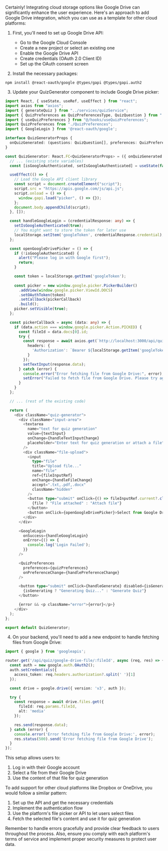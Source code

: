 Certainly! Integrating cloud storage options like Google Drive can significantly enhance the user experience. Here's an approach to add Google Drive integration, which you can use as a template for other cloud platforms:

1. First, you'll need to set up Google Drive API:
   - Go to the Google Cloud Console
   - Create a new project or select an existing one
   - Enable the Google Drive API
   - Create credentials (OAuth 2.0 Client ID)
   - Set up the OAuth consent screen

2. Install the necessary packages:
```
npm install @react-oauth/google @types/gapi @types/gapi.auth2
```

3. Update your QuizGenerator component to include Google Drive picker:

```typescript
import React, { useState, useRef, useEffect } from "react";
import axios from "axios";
import { generateQuiz } from "../services/quizService";
import { QuizPreferences as QuizPreferencesType, QuizQuestion } from "../services/quizService";
import { useQuizPreferences } from "@/hooks/useQuizPreferences";
import QuizPreferences from "./QuizPreferences";
import { GoogleLogin } from '@react-oauth/google';

interface QuizGeneratorProps {
  onQuizGenerated: (questions: QuizQuestion[], preferences: QuizPreferencesType) => void;
}

const QuizGenerator: React.FC<QuizGeneratorProps> = ({ onQuizGenerated }) => {
  // ... (existing state variables)
  const [isGoogleAuthenticated, setIsGoogleAuthenticated] = useState(false);

  useEffect(() => {
    // Load the Google API client library
    const script = document.createElement("script");
    script.src = "https://apis.google.com/js/api.js";
    script.onload = () => {
      window.gapi.load("picker", () => {});
    };
    document.body.appendChild(script);
  }, []);

  const handleGoogleLogin = (credentialResponse: any) => {
    setIsGoogleAuthenticated(true);
    // You might want to store the token for later use
    localStorage.setItem('googleToken', credentialResponse.credential);
  };

  const openGoogleDrivePicker = () => {
    if (!isGoogleAuthenticated) {
      alert("Please log in with Google first");
      return;
    }

    const token = localStorage.getItem('googleToken');
    
    const picker = new window.google.picker.PickerBuilder()
      .addView(window.google.picker.ViewId.DOCS)
      .setOAuthToken(token)
      .setCallback(pickerCallback)
      .build();
    picker.setVisible(true);
  };

  const pickerCallback = async (data: any) => {
    if (data.action === window.google.picker.Action.PICKED) {
      const fileId = data.docs[0].id;
      try {
        const response = await axios.get(`http://localhost:3000/api/quiz/google-drive-file/${fileId}`, {
          headers: {
            'Authorization': `Bearer ${localStorage.getItem('googleToken')}`
          }
        });
        setTextInput(response.data);
      } catch (error) {
        console.error("Error fetching file from Google Drive:", error);
        setError("Failed to fetch file from Google Drive. Please try again.");
      }
    }
  };

  // ... (rest of the existing code)

  return (
    <div className="quiz-generator">
      <div className="input-area">
        <textarea
          name="text for quiz generation"
          value={textInput}
          onChange={handleTextInputChange}
          placeholder="Enter text for quiz generation or attach a file"
        />
        <div className="file-upload">
          <input
            type="file"
            title="Upload file..."
            name="file"
            ref={fileInputRef}
            onChange={handleFileChange}
            accept=".txt,.pdf,.docx"
            className="hidden"
          />
          <button type="submit" onClick={() => fileInputRef.current?.click()}>
            {file ? "File attached" : "Attach file"}
          </button>
          <button onClick={openGoogleDrivePicker}>Select from Google Drive</button>
        </div>
      </div>

      <GoogleLogin
        onSuccess={handleGoogleLogin}
        onError={() => {
          console.log('Login Failed');
        }}
      />

      <QuizPreferences 
        preferences={quizPreferences} 
        onPreferenceChange={handlePreferenceChange}
      />

      <button type="submit" onClick={handleGenerate} disabled={isGenerating}>
        {isGenerating ? "Generating Quiz..." : "Generate Quiz"}
      </button>

      {error && <p className="error">{error}</p>}
    </div>
  );
};

export default QuizGenerator;
```

4. On your backend, you'll need to add a new endpoint to handle fetching files from Google Drive:

```typescript
import { google } from 'googleapis';

router.get('/api/quiz/google-drive-file/:fileId', async (req, res) => {
  const auth = new google.auth.OAuth2();
  auth.setCredentials({
    access_token: req.headers.authorization?.split(' ')[1]
  });

  const drive = google.drive({ version: 'v3', auth });

  try {
    const response = await drive.files.get({
      fileId: req.params.fileId,
      alt: 'media'
    });

    res.send(response.data);
  } catch (error) {
    console.error('Error fetching file from Google Drive:', error);
    res.status(500).send('Error fetching file from Google Drive');
  }
});
```

This setup allows users to:
1. Log in with their Google account
2. Select a file from their Google Drive
3. Use the content of that file for quiz generation

To add support for other cloud platforms like Dropbox or OneDrive, you would follow a similar pattern:
1. Set up the API and get the necessary credentials
2. Implement the authentication flow
3. Use the platform's file picker or API to let users select files
4. Fetch the selected file's content and use it for quiz generation

Remember to handle errors gracefully and provide clear feedback to users throughout the process. Also, ensure you comply with each platform's terms of service and implement proper security measures to protect user data.